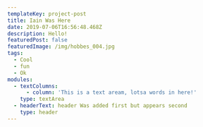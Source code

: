 ```yaml
---
templateKey: project-post
title: Iain Was Here
date: 2019-07-06T16:56:48.468Z
description: Hello!
featuredPost: false
featuredImage: /img/hobbes_004.jpg
tags:
  - Cool
  - fun
  - Ok
modules:
  - textColumns:
      - column: 'This is a text aream, lotsa words in here!'
    type: textArea
  - headerText: header Was added first but appears second
    type: header
---
```

